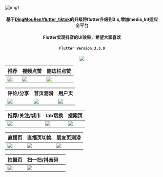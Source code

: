![img1](https://github.com/wxkj001/flutter_tiktok/blob/main/shoot/img_1.png)<br>

#### <p align="center"> 基于[DingMouRen/flutter_tiktok](https://github.com/DingMouRen/flutter_tiktok)的升级将flutter升级到3.x,增加media_kit适应全平台</p>

#### <p align="center"> Flutter实现抖音的UI效果，希望大家喜欢</p>

#### <p align="center"> `Flutter Version:3.3.0`</p>
<p align="center"> <img src="https://github.com/wxkj001/flutter_tiktok/blob/main/shoot/emoi_1.jpeg"   /></p>



|推荐|视频点赞|侧边栏点赞|
|---|---|---|
|![](https://github.com/wxkj001/flutter_tiktok/blob/main/shoot/gif_14.gif)|![](https://github.com/wxkj001/flutter_tiktok/blob/main/shoot/gif_1.gif)|![](https://github.com/wxkj001/flutter_tiktok/blob/main/shoot/gif_2.gif)|

|评论/分享|首页测滑|用户页|
|---|---|---|
|![](https://github.com/wxkj001/flutter_tiktok/blob/main/shoot/gif_3.gif)|![](https://github.com/wxkj001/flutter_tiktok/blob/main/shoot/gif_4.gif)|![](https://github.com/wxkj001/flutter_tiktok/blob/main/shoot/gif_5.gif)|

|推荐/关注/城市|tab切换|搜索页|
|---|---|---|
|![](https://github.com/wxkj001/flutter_tiktok/blob/main/shoot/gif_6.gif)|![](https://github.com/wxkj001/flutter_tiktok/blob/main/shoot/gif_7.gif)|![](https://github.com/wxkj001/flutter_tiktok/blob/main/shoot/gif_8.gif)|


|直播页|直播页切换|朋友页测滑|
|---|---|---|
|![](https://github.com/wxkj001/flutter_tiktok/blob/main/shoot/gif_9.gif)|![](https://github.com/wxkj001/flutter_tiktok/blob/main/shoot/gif_10.gif)|![](https://github.com/wxkj001/flutter_tiktok/blob/main/shoot/gif_11.gif)|


|拍摄页|扫一扫/抖音码||
|---|---|---|
|![](https://github.com/wxkj001/flutter_tiktok/blob/main/shoot/gif_12.gif)|![](https://github.com/wxkj001/flutter_tiktok/blob/main/shoot/gif_13.gif)||